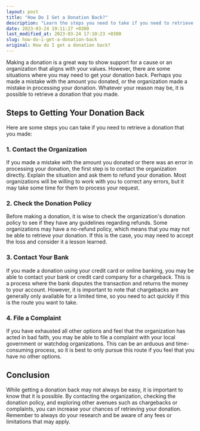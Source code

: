 ```yaml
---
layout: post
title: "How Do I Get a Donation Back?"
description: "Learn the steps you need to take if you need to retrieve a donation that you made or if you need to get a donation back from a community organization or nonprofit."
date: 2023-03-24 19:11:27 +0300
last_modified_at: 2023-03-24 17:10:23 +0300
slug: how-do-i-get-a-donation-back
original: How do I get a donation back?
---
```

Making a donation is a great way to show support for a cause or an organization that aligns with your values. However, there are some situations where you may need to get your donation back. Perhaps you made a mistake with the amount you donated, or the organization made a mistake in processing your donation. Whatever your reason may be, it is possible to retrieve a donation that you made.

## Steps to Getting Your Donation Back

Here are some steps you can take if you need to retrieve a donation that you made:

### 1\. Contact the Organization

If you made a mistake with the amount you donated or there was an error in processing your donation, the first step is to contact the organization directly. Explain the situation and ask them to refund your donation. Most organizations will be willing to work with you to correct any errors, but it may take some time for them to process your request.

### 2\. Check the Donation Policy

Before making a donation, it is wise to check the organization's donation policy to see if they have any guidelines regarding refunds. Some organizations may have a no-refund policy, which means that you may not be able to retrieve your donation. If this is the case, you may need to accept the loss and consider it a lesson learned.

### 3\. Contact Your Bank

If you made a donation using your credit card or online banking, you may be able to contact your bank or credit card company for a chargeback. This is a process where the bank disputes the transaction and returns the money to your account. However, it is important to note that chargebacks are generally only available for a limited time, so you need to act quickly if this is the route you want to take.

### 4\. File a Complaint

If you have exhausted all other options and feel that the organization has acted in bad faith, you may be able to file a complaint with your local government or watchdog organizations. This can be an arduous and time-consuming process, so it is best to only pursue this route if you feel that you have no other options.

## Conclusion

While getting a donation back may not always be easy, it is important to know that it is possible. By contacting the organization, checking the donation policy, and exploring other avenues such as chargebacks or complaints, you can increase your chances of retrieving your donation. Remember to always do your research and be aware of any fees or limitations that may apply.